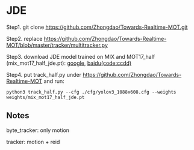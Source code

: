 # JDE

Step1.  git clone https://github.com/Zhongdao/Towards-Realtime-MOT.git


Step2. replace https://github.com/Zhongdao/Towards-Realtime-MOT/blob/master/tracker/multitracker.py

Step3. download JDE model trained on MIX and MOT17_half (mix_mot17_half_jde.pt): [google](https://drive.google.com/file/d/1jUiIbaHFf75Jq6thOGI3CPygMMBy6850/view?usp=sharing), [baidu(code:ccdd)](https://pan.baidu.com/s/10se81ZktkUDUWn2dZzkk_Q)

Step4. put track_half.py under https://github.com/Zhongdao/Towards-Realtime-MOT and run:
```
python3 track_half.py --cfg ./cfg/yolov3_1088x608.cfg --weights weights/mix_mot17_half_jde.pt
```


## Notes
byte_tracker: only motion

tracker: motion + reid
